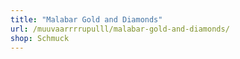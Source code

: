 ```yaml
---
title: "Malabar Gold and Diamonds"
url: /muuvaarrrrupulll/malabar-gold-and-diamonds/
shop: Schmuck
---
```

